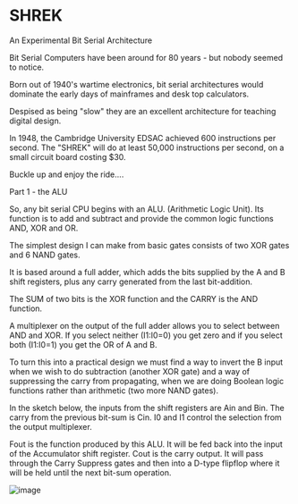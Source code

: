 # SHREK
An Experimental Bit Serial Architecture

Bit Serial Computers have been around for 80 years - but nobody seemed to notice.

Born out of 1940's wartime electronics, bit serial architectures would dominate the early days of mainframes and desk top calculators.

Despised as being "slow" they are an excellent architecture for teaching digital design.

In 1948, the Cambridge University EDSAC achieved 600 instructions per second. The "SHREK" will do at least 50,000 instructions per second, on a small circuit board costing $30.

Buckle up and enjoy the ride....

Part 1 - the ALU

So, any bit serial CPU begins with an ALU. (Arithmetic Logic Unit). Its function is to add and subtract and provide the common logic functions AND, XOR and OR.

The simplest design I can make from basic gates consists of two XOR gates and 6 NAND gates.

It is based around a full adder, which adds the bits supplied by the A and B shift registers, plus any carry generated from the last bit-addition.

The SUM of two bits is the XOR function and the CARRY is the AND function.

A multiplexer on the output of the full adder allows you to select between AND and XOR. If you select neither (I1:I0=0) you get zero and if you select both (I1:I0=1) you get the OR of A and B.

To turn this into a practical design we must find a way to invert the B input when we wish to do subtraction (another XOR gate) and a way of suppressing the carry from propagating, when we are doing Boolean logic functions rather than arithmetic (two more NAND gates).

In the sketch below, the inputs from the shift registers are Ain and Bin. The carry from the previous bit-sum is Cin. 
I0 and I1 control the selection from the output multiplexer.

Fout is the function produced by this ALU. It will be fed back into the input of the Accumulator shift register.
Cout is the carry output.  It will pass through the Carry Suppress gates and then into a D-type flipflop where it will be held until the next bit-sum operation.

![image](https://github.com/user-attachments/assets/f0b16c7c-96f8-4e50-bd40-2e3ff0cb1d48)

